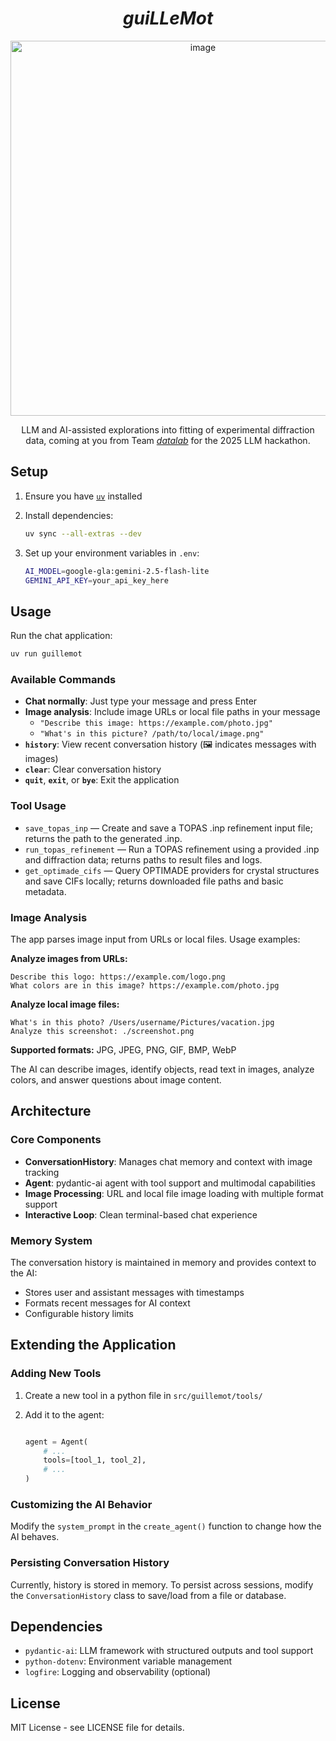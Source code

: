 <div align="center">

# *guiLLeMot*

<img width="600" alt="image" src="https://github.com/user-attachments/assets/f979aa22-6c39-4986-861b-53e37b486642" />

LLM and AI-assisted explorations into fitting of experimental diffraction data, coming at you from Team [*datalab*](https://github.com/datalab-org) for the 2025 LLM hackathon.

</div>

## Setup

1. Ensure you have [`uv`](https://astral.sh/uv) installed
2. Install dependencies:
   ```bash
   uv sync --all-extras --dev
   ```

3. Set up your environment variables in `.env`:
   ```bash
   AI_MODEL=google-gla:gemini-2.5-flash-lite
   GEMINI_API_KEY=your_api_key_here
   ```

## Usage

Run the chat application:
```bash
uv run guillemot
```

### Available Commands

- **Chat normally**: Just type your message and press Enter
- **Image analysis**: Include image URLs or local file paths in your message
  - `"Describe this image: https://example.com/photo.jpg"`
  - `"What's in this picture? /path/to/local/image.png"`
- **`history`**: View recent conversation history (🖼️ indicates messages with images)
- **`clear`**: Clear conversation history
- **`quit`**, **`exit`**, or **`bye`**: Exit the application

### Tool Usage

- `save_topas_inp` — Create and save a TOPAS .inp refinement input file; returns the path to the generated .inp.
- `run_topas_refinement` — Run a TOPAS refinement using a provided .inp and diffraction data; returns paths to result files and logs.
- `get_optimade_cifs` — Query OPTIMADE providers for crystal structures and save CIFs locally; returns downloaded file paths and basic metadata.

### Image Analysis

The app parses image input from URLs or local files. Usage examples:

**Analyze images from URLs:**
```
Describe this logo: https://example.com/logo.png
What colors are in this image? https://example.com/photo.jpg
```

**Analyze local image files:**
```
What's in this photo? /Users/username/Pictures/vacation.jpg
Analyze this screenshot: ./screenshot.png
```

**Supported formats:** JPG, JPEG, PNG, GIF, BMP, WebP

The AI can describe images, identify objects, read text in images, analyze colors, and answer questions about image content.

## Architecture

### Core Components

- **ConversationHistory**: Manages chat memory and context with image tracking
- **Agent**: pydantic-ai agent with tool support and multimodal capabilities
- **Image Processing**: URL and local file image loading with multiple format support
- **Interactive Loop**: Clean terminal-based chat experience

### Memory System

The conversation history is maintained in memory and provides context to the AI:
- Stores user and assistant messages with timestamps
- Formats recent messages for AI context
- Configurable history limits

## Extending the Application

### Adding New Tools

1. Create a new tool in a python file in `src/guillemot/tools/`

2. Add it to the agent:
   ```python

   agent = Agent(
       # ...
       tools=[tool_1, tool_2],
       # ...
   )
   ```

### Customizing the AI Behavior

Modify the `system_prompt` in the `create_agent()` function to change how the AI behaves.

### Persisting Conversation History

Currently, history is stored in memory. To persist across sessions, modify the `ConversationHistory` class to save/load from a file or database.

## Dependencies

- `pydantic-ai`: LLM framework with structured outputs and tool support
- `python-dotenv`: Environment variable management
- `logfire`: Logging and observability (optional)

## License

MIT License - see LICENSE file for details.
